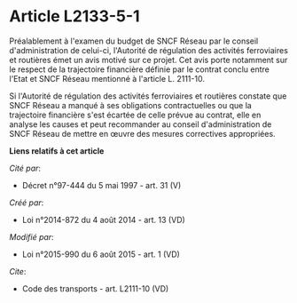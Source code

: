 # Article L2133-5-1

Préalablement à l'examen du budget de SNCF Réseau par le conseil d'administration de celui-ci, l'Autorité de régulation des
activités ferroviaires et routières émet un avis motivé sur ce projet. Cet avis porte notamment sur le respect de la
trajectoire financière définie par le contrat conclu entre l'Etat et SNCF Réseau mentionné à l'article L. 2111-10. 

Si l'Autorité de régulation des activités ferroviaires et routières constate que SNCF Réseau a manqué à ses obligations
contractuelles ou que la trajectoire financière s'est écartée de celle prévue au contrat, elle en analyse les causes et peut
recommander au conseil d'administration de SNCF Réseau de mettre en œuvre des mesures correctives appropriées.

**Liens relatifs à cet article**

_Cité par_:

  - Décret n°97-444 du 5 mai 1997 - art. 31 (V)

_Créé par_:

  - Loi n°2014-872 du 4 août 2014 - art. 13 (VD)

_Modifié par_:

  - Loi n°2015-990 du 6 août 2015 - art. 1 (VD)

_Cite_:

  - Code des transports - art. L2111-10 (VD)
